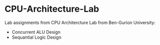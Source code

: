 # CPU-Architecture-Lab
Lab assignments from CPU Architercture Lab from Ben-Gurion University:
- Concurrent ALU Design
- Sequantial Logic Design
